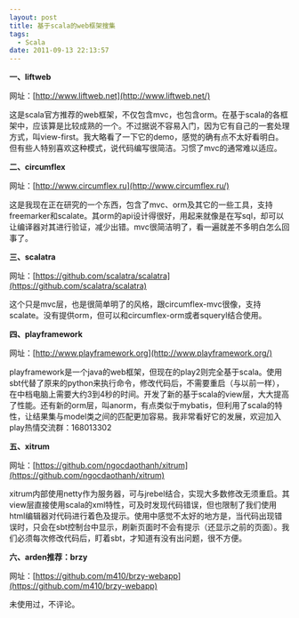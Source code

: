 ```yaml
---
layout: post
title: 基于scala的web框架搜集
tags:
  - Scala
date: 2011-09-13 22:13:57
---
```


**一、liftweb**

网址：[http://www.liftweb.net](http://www.liftweb.net/)

这是scala官方推荐的web框架，不仅包含mvc，也包含orm。在基于scala的各框架中，应该算是比较成熟的一个。不过据说不容易入门，因为它有自己的一套处理方式，叫view-first。我大略看了一下它的demo，感觉的确有点不太好看明白。但有些人特别喜欢这种模式，说代码编写很简洁。习惯了mvc的通常难以适应。

**二、circumflex**

网址：[http://www.circumflex.ru](http://www.circumflex.ru/)

这是我现在正在研究的一个东西，包含了mvc、orm及其它的一些工具，支持freemarker和scalate。其orm的api设计得很好，用起来就像是在写sql，却可以让编译器对其进行验证，减少出错。mvc很简洁明了，看一遍就差不多明白怎么回事了。

**三、scalatra**

网址：[https://github.com/scalatra/scalatra](https://github.com/scalatra/scalatra)

这个只是mvc层，也是很简单明了的风格，跟circumflex-mvc很像，支持scalate。没有提供orm，但可以和circumflex-orm或者squeryl结合使用。

**四、playframework**

网址：[http://www.playframework.org](http://www.playframework.org/)

playframework是一个java的web框架，但现在的play2则完全基于scala。使用sbt代替了原来的python来执行命令，修改代码后，不需要重启（与以前一样），在中档电脑上需要大约3到4秒的时间。开发了新的基于scala的view层，大大提高了性能。还有新的orm层，叫anorm，有点类似于mybatis，但利用了scala的特性，让结果集与model类之间的匹配更加容易。我非常看好它的发展，欢迎加入play热情交流群：168013302

**五、xitrum**

网址：[https://github.com/ngocdaothanh/xitrum](https://github.com/ngocdaothanh/xitrum)

xitrum内部使用netty作为服务器，可与jrebel结合，实现大多数修改无须重启。其view层直接使用scala的xml特性，可及时发现代码错误，但也限制了我们使用html编辑器对代码进行着色及提示。使用中感觉不太好的地方是，当代码出现错误时，只会在sbt控制台中显示，刷新页面时不会有提示（还显示之前的页面）。我们必须每次修改代码后，盯着sbt，才知道有没有出问题，很不方便。

**六、arden推荐：brzy**

网址：[https://github.com/m410/brzy-webapp](https://github.com/m410/brzy-webapp)

未使用过，不评论。